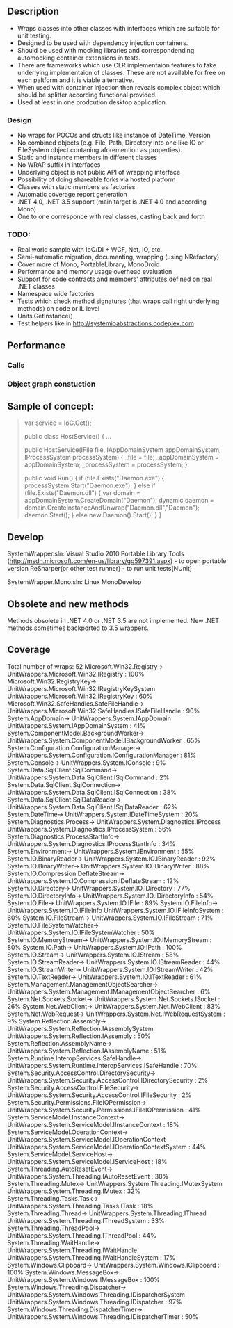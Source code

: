 ## Description 
* Wraps classes into other classes with interfaces which are suitable for unit testing.
* Designed to be used with dependency injection containers. 
* Should be used with mocking libraries and correspondending automocking container extensions in tests.
* There are frameworks which use CLR implementaion features to fake underlying implementaion of classes. These are not available for free on each paltform and it is viable alternative.
* When used with container injection then reveals complex object which should be splitter according functional provided.
* Used at least in one prodcution desktop application.

### Design
* No wraps for POCOs and structs like instance of DateTime, Version
* No combined objects (e.g. File, Path, Directory into one like IO or FileSystem object contaning aforemention as properties).
* Static and instance members in different classes
* No WRAP suffix in interfaces
* Underlying object is not public API of wrapping interface
* Possibility of doing shareable forks via hosted platform
* Classes with static members as factories
* Automatic coverage report generation
* .NET 4.0, .NET 3.5 support (main target is .NET 4.0 and according Mono)
* One to one corresponce with real classes, casting back and forth

### TODO:
* Real world sample with IoC/DI + WCF, Net, IO, etc.
* Semi-automatic migration, documenting, wrapping (using NRefactory)
* Cover more of Mono, PortableLibrary, MonoDroid 
* Performance and memory usage overhead evaluation
* Support for code contracts and members' attributes defined on real .NET classes
* Namespace wide factories
* Tests which check method signatures (that wraps call right underlying methods) on code or IL level
* Units.GetInstance<IXyzWrap>()
* Test helpers like in http://systemioabstractions.codeplex.com

## Performance

### Calls

### Object graph constuction


## Sample of concept:
> 
> var service = IoC.Get<HostService>();
> 
> public class HostService()
> {
>     ...
> 
>   public HostService(IFile file, IAppDomainSystem appDomainSystem, IProcessSystem processSystem)
> 	{
> 	    _file = file;
> 		_appDomainSystem = appDomainSystem;
> 		_processSystem = processSystem;
> 	}
> 
> 	public void Run()
> 	{
> 		if (file.Exists("Daemon.exe")
> 		{
> 		     processSystem.Start("Daemon.exe");
> 		}
> 		else if (file.Exists("Daemon.dll")
> 		{
> 		    var domain = appDomainSystem.CreateDomain("Daemon");
> 			dynamic daemon = domain.CreateInstanceAndUnwrap("Daemon.dll","Daemon");
> 			daemon.Start();
> 		}
> 		else new Daemon().Start();
> 	}
> }

## Develop
SystemWrapper.sln:
Visual Studio 2010
Portable Library Tools (http://msdn.microsoft.com/en-us/library/gg597391.aspx) - to open portable version
ReSharper(or other test runner) - to run unit tests(NUnit)


SystemWrapper.Mono.sln:
Linux
MonoDevelop

## Obsolete and new methods

Methods obsolete in .NET 4.0 or .NET 3.5 are not implemented.
New .NET methods sometimes backported to 3.5 wrappers.


## Coverage
Total number of wraps: 52
Microsoft.Win32.Registry-> UnitWrappers.Microsoft.Win32.IRegistry : 100%
Microsoft.Win32.RegistryKey-> UnitWrappers.Microsoft.Win32.IRegistryKeySystem UnitWrappers.Microsoft.Win32.IRegistryKey : 60%
Microsoft.Win32.SafeHandles.SafeFileHandle-> UnitWrappers.Microsoft.Win32.SafeHandles.ISafeFileHandle : 90%
System.AppDomain-> UnitWrappers.System.IAppDomain UnitWrappers.System.IAppDomainSystem : 41%
System.ComponentModel.BackgroundWorker-> UnitWrappers.System.ComponentModel.IBackgroundWorker : 65%
System.Configuration.ConfigurationManager-> UnitWrappers.System.Configuration.IConfigurationManager : 81%
System.Console-> UnitWrappers.System.IConsole : 9%
System.Data.SqlClient.SqlCommand-> UnitWrappers.System.Data.SqlClient.ISqlCommand : 2%
System.Data.SqlClient.SqlConnection-> UnitWrappers.System.Data.SqlClient.ISqlConnection : 38%
System.Data.SqlClient.SqlDataReader-> UnitWrappers.System.Data.SqlClient.ISqlDataReader : 62%
System.DateTime-> UnitWrappers.System.IDateTimeSystem : 20%
System.Diagnostics.Process-> UnitWrappers.System.Diagnostics.IProcess UnitWrappers.System.Diagnostics.IProcessSystem : 56%
System.Diagnostics.ProcessStartInfo-> UnitWrappers.System.Diagnostics.IProcessStartInfo : 34%
System.Environment-> UnitWrappers.System.IEnvironment : 55%
System.IO.BinaryReader-> UnitWrappers.System.IO.IBinaryReader : 92%
System.IO.BinaryWriter-> UnitWrappers.System.IO.IBinaryWriter : 88%
System.IO.Compression.DeflateStream-> UnitWrappers.System.IO.Compression.IDeflateStream : 12%
System.IO.Directory-> UnitWrappers.System.IO.IDirectory : 77%
System.IO.DirectoryInfo-> UnitWrappers.System.IO.IDirectoryInfo : 54%
System.IO.File-> UnitWrappers.System.IO.IFile : 89%
System.IO.FileInfo-> UnitWrappers.System.IO.IFileInfo UnitWrappers.System.IO.IFileInfoSystem : 60%
System.IO.FileStream-> UnitWrappers.System.IO.IFileStream : 71%
System.IO.FileSystemWatcher-> UnitWrappers.System.IO.IFileSystemWatcher : 50%
System.IO.MemoryStream-> UnitWrappers.System.IO.IMemoryStream : 80%
System.IO.Path-> UnitWrappers.System.IO.IPath : 100%
System.IO.Stream-> UnitWrappers.System.IO.IStream : 58%
System.IO.StreamReader-> UnitWrappers.System.IO.IStreamReader : 44%
System.IO.StreamWriter-> UnitWrappers.System.IO.IStreamWriter : 42%
System.IO.TextReader-> UnitWrappers.System.IO.ITextReader : 61%
System.Management.ManagementObjectSearcher-> UnitWrappers.System.Management.IManagementObjectSearcher : 6%
System.Net.Sockets.Socket-> UnitWrappers.System.Net.Sockets.ISocket : 26%
System.Net.WebClient-> UnitWrappers.System.Net.IWebClient : 83%
System.Net.WebRequest-> UnitWrappers.System.Net.IWebRequestSystem : 9%
System.Reflection.Assembly-> UnitWrappers.System.Reflection.IAssemblySystem UnitWrappers.System.Reflection.IAssembly : 50%
System.Reflection.AssemblyName-> UnitWrappers.System.Reflection.IAssemblyName : 51%
System.Runtime.InteropServices.SafeHandle-> UnitWrappers.System.Runtime.InteropServices.ISafeHandle : 70%
System.Security.AccessControl.DirectorySecurity-> UnitWrappers.System.Security.AccessControl.IDirectorySecurity : 2%
System.Security.AccessControl.FileSecurity-> UnitWrappers.System.Security.AccessControl.IFileSecurity : 2%
System.Security.Permissions.FileIOPermission-> UnitWrappers.System.Security.Permissions.IFileIOPermission : 41%
System.ServiceModel.InstanceContext-> UnitWrappers.System.ServiceModel.IInstanceContext : 18%
System.ServiceModel.OperationContext-> UnitWrappers.System.ServiceModel.IOperationContext UnitWrappers.System.ServiceModel.IOperationContextSystem : 44%
System.ServiceModel.ServiceHost-> UnitWrappers.System.ServiceModel.IServiceHost : 18%
System.Threading.AutoResetEvent-> UnitWrappers.System.Threading.IAutoResetEvent : 30%
System.Threading.Mutex-> UnitWrappers.System.Threading.IMutexSystem UnitWrappers.System.Threading.IMutex : 32%
System.Threading.Tasks.Task-> UnitWrappers.System.Threading.Tasks.ITask : 18%
System.Threading.Thread-> UnitWrappers.System.Threading.IThread UnitWrappers.System.Threading.IThreadSystem : 33%
System.Threading.ThreadPool-> UnitWrappers.System.Threading.IThreadPool : 44%
System.Threading.WaitHandle-> UnitWrappers.System.Threading.IWaitHandle UnitWrappers.System.Threading.IWaitHandleSystem : 17%
System.Windows.Clipboard-> UnitWrappers.System.Windows.IClipboard : 100%
System.Windows.MessageBox-> UnitWrappers.System.Windows.IMessageBox : 100%
System.Windows.Threading.Dispatcher-> UnitWrappers.System.Windows.Threading.IDispatcherSystem UnitWrappers.System.Windows.Threading.IDispatcher : 97%
System.Windows.Threading.DispatcherTimer-> UnitWrappers.System.Windows.Threading.IDispatcherTimer : 50%
